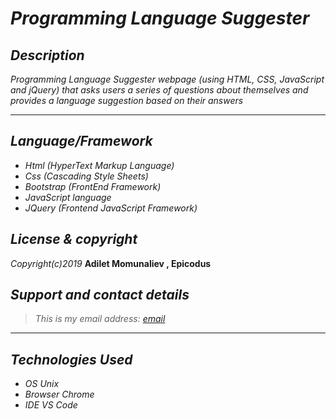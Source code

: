 # _Programming Language Suggester_


## _Description_

_Programming Language Suggester webpage (using HTML, CSS, JavaScript and jQuery) that asks users a series of questions about themselves and provides a language suggestion based on their answers_
___

## _Language/Framework_

* _Html (HyperText Markup Language)_
* _Css (Cascading Style Sheets)_
* _Bootstrap (FrontEnd Framework)_
* _JavaScript language_
* _JQuery (Frontend JavaScript Framework)_



## _License & copyright_

_Copyright(c)2019_ __Adilet Momunaliev , Epicodus__

## _Support and contact details_

>_This is my email address: [email](adiletm@hotmail.com)_

___

## _Technologies Used_

* _OS Unix_
* _Browser Chrome_
* _IDE VS Code_

